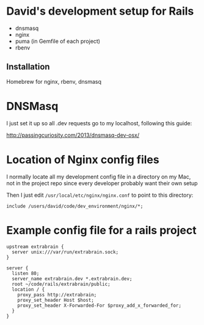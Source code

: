 # David's development setup for Rails

* dnsmasq
* nginx
* puma (in Gemfile of each project)
* rbenv

## Installation

Homebrew for nginx, rbenv, dnsmasq

# DNSMasq

I just set it up so all .dev requests go to my
localhost, following this guide:

http://passingcuriosity.com/2013/dnsmasq-dev-osx/

# Location of Nginx config files

I normally locate all my development config file
in a directory on my Mac, not in the project repo
since every developer probably want their own setup

Then I just edit `/usr/local/etc/nginx/nginx.conf` to
point to this directory:

`include /users/david/code/dev_environment/nginx/*;`


# Example config file for a rails project
```
upstream extrabrain {
  server unix:///var/run/extrabrain.sock;
}

server {
  listen 80;
  server_name extrabrain.dev *.extrabrain.dev;
  root ~/code/rails/extrabrain/public;
  location / {
    proxy_pass http://extrabrain;
    proxy_set_header Host $host;
    proxy_set_header X-Forwarded-For $proxy_add_x_forwarded_for;
  }
}
```
